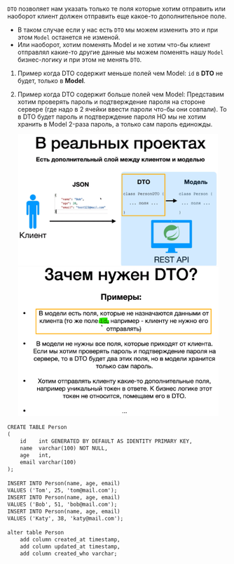 `DTO` позволяет нам указать только те поля которые хотим отправить или наоборот клиент должен отправить еще какое-то
дополнительное поле.

* В таком случае если у нас есть `DTO` мы можем изменить это и при этом `Model` останется не изменой.
* Или наоборот, хотим поменять Model и не хотим что-бы клиент отправлял какие-то другие данные мы можем поменять
  нашу `Model` бизнес-логику и при этом не менять `DTO`.

1. Пример когда DTO содержит меньше полей чем Model: `id` в **DTO** не будет, только в **Model**.
2. Пример когда DTO содержит больше полей чем Model: Представим хотим проверять пароль и подтверждение пароля на стороне
   сервере (где надо в 2 ячейки ввести пароли что-бы они совпали). То в DTO будет пароль и подтверждение пароля НО мы не
   хотим хранить в Model 2-раза пароль, а только сам пароль единожды.

   ![img.png](img.png)
   ![img_4.png](img_4.png)

```postgresql
CREATE TABLE Person
(
    id    int GENERATED BY DEFAULT AS IDENTITY PRIMARY KEY,
    name  varchar(100) NOT NULL,
    age   int,
    email varchar(100)
);

INSERT INTO Person(name, age, email)
VALUES ('Tom', 25, 'tom@mail.com');
INSERT INTO Person(name, age, email)
VALUES ('Bob', 51, 'bob@mail.com');
INSERT INTO Person(name, age, email)
VALUES ('Katy', 38, 'katy@mail.com');

alter table Person
    add column created_at timestamp,
    add column updated_at timestamp,
    add column created_who varchar;
```